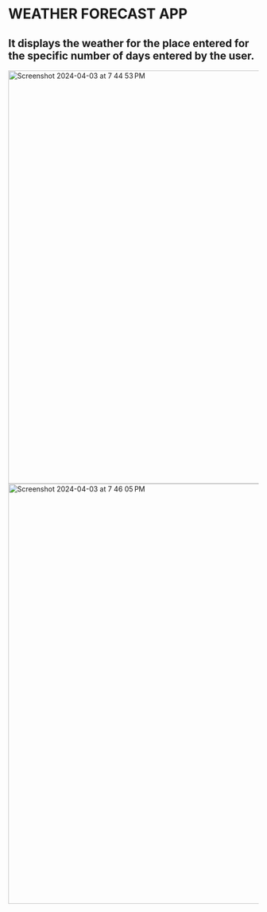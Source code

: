 # WEATHER FORECAST APP
## It displays the weather for the place entered for the specific number of days entered by the user.

<img width="830" alt="Screenshot 2024-04-03 at 7 44 53 PM" src="https://github.com/jahnavigogia/weather-forecast-a-/assets/137412070/bfcdfe90-d090-4155-945e-d31dc3eabf2f">
<img width="844" alt="Screenshot 2024-04-03 at 7 46 05 PM" src="https://github.com/jahnavigogia/weather-forecast-a-/assets/137412070/f92d8c9e-717e-4f44-91c6-0f415a3dbcbf">
